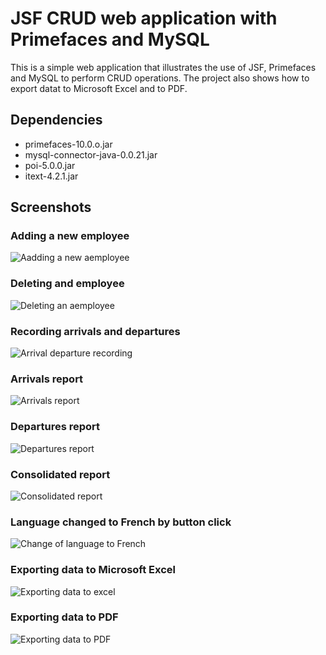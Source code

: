# JSF CRUD web application with Primefaces and MySQL
This is a simple web application that illustrates the use of JSF, Primefaces and MySQL to perform CRUD operations. The project also shows how to export datat to Microsoft Excel and to PDF.
## Dependencies
* primefaces-10.0.o.jar
* mysql-connector-java-0.0.21.jar
* poi-5.0.0.jar
* itext-4.2.1.jar

## Screenshots
### Adding a new employee
![Aadding a new aemployee](https://storage.googleapis.com/blue-learners.appspot.com/images/adding_employee.png)

### Deleting and employee
![Deleting an aemployee](https://storage.googleapis.com/blue-learners.appspot.com/images/deleting_employee.png)

### Recording arrivals and departures
![Arrival departure recording](https://storage.googleapis.com/blue-learners.appspot.com/images/arrival_departure_recording.png)

### Arrivals report
![Arrivals report](https://storage.googleapis.com/blue-learners.appspot.com/images/arrival_report.png)

### Departures report
![Departures report](https://storage.googleapis.com/blue-learners.appspot.com/images/departure_report.png)

### Consolidated report
![Consolidated report](https://storage.googleapis.com/blue-learners.appspot.com/images/consolidated_report.png)

### Language changed to French by button click
![Change of language to French](https://storage.googleapis.com/blue-learners.appspot.com/images/language_change.png)

### Exporting data to Microsoft Excel
![Exporting data to excel](https://storage.googleapis.com/blue-learners.appspot.com/images/export_to_excel.png)

### Exporting data to PDF
![Exporting data to PDF](https://storage.googleapis.com/blue-learners.appspot.com/images/export_to_pdf.png)
